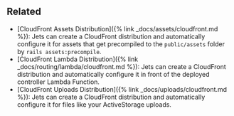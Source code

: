 ## Related

* [CloudFront Assets Distribution]({% link _docs/assets/cloudfront.md %}): Jets can create a CloudFront distribution and automatically configure it for assets that get precompiled to the `public/assets` folder by `rails assets:precompile`.
* [CloudFront Lambda Distribution]({% link _docs/routing/lambda/cloudfront.md %}): Jets can create a CloudFront distribution and automatically configure it in front of the deployed controller Lambda Function.
* [CloudFront Uploads Distribution]({% link _docs/uploads/cloudfront.md %}): Jets can create a CloudFront distribution and automatically configure it for files like your ActiveStorage uploads.
